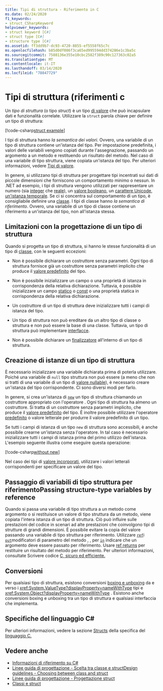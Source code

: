 ```yaml
---
title: Tipi di struttura - Riferimento in C
ms.date: 02/24/2020
f1_keywords:
- struct_CSharpKeyword
helpviewer_keywords:
- struct keyword [C#]
- struct type [C#]
- structure type [C#]
ms.assetid: ff3dd9b7-dc93-4720-8855-ef5558f65c7c
ms.openlocfilehash: b85d0df086f3ca65ed995594dd374286e1c3ba5c
ms.sourcegitcommit: 7588136e355e10cbc2582f389c90c127363c02a5
ms.translationtype: MT
ms.contentlocale: it-IT
ms.lasthandoff: 03/14/2020
ms.locfileid: "78847729"
---
```

# <a name="structure-types-c-reference"></a>Tipi di struttura (riferimenti c

Un *tipo di struttura* (o tipo *struct*) è un tipo [di valore](value-types.md) che può incapsulare dati e funzionalità correlate. Utilizzare la `struct` parola chiave per definire un tipo di struttura:

[!code-csharp[struct example](snippets/StructType.cs#StructExample)]

I tipi di struttura hanno *la semantica dei valori*. Ovvero, una variabile di un tipo di struttura contiene un'istanza del tipo. Per impostazione predefinita, i valori delle variabili vengono copiati durante l'assegnazione, passando un argomento a un metodo e restituendo un risultato del metodo. Nel caso di una variabile di tipo struttura, viene copiata un'istanza del tipo. Per ulteriori informazioni, vedere [Tipi di valore](value-types.md).

In genere, si utilizzano tipi di struttura per progettare tipi incentrati sui dati di piccole dimensioni che forniscono un comportamento minimo o nessun. In .NET ad esempio, i tipi di struttura vengono utilizzati per rappresentare un numero (sia [integer](integral-numeric-types.md) che [reale](floating-point-numeric-types.md)), un [valore booleano](bool.md), un [carattere Unicode](char.md), [un'istanza temporale](xref:System.DateTime). Se ci si concentra sul comportamento di un tipo, è consigliabile definire una [classe](../keywords/class.md). I tipi di classe hanno *la semantica di riferimento*. Ovvero, una variabile di un tipo di classe contiene un riferimento a un'istanza del tipo, non all'istanza stessa.

## <a name="limitations-with-the-design-of-a-structure-type"></a>Limitazioni con la progettazione di un tipo di struttura

Quando si progetta un tipo di struttura, si hanno le stesse funzionalità di un tipo di [classe,](../keywords/class.md) con le seguenti eccezioni:

- Non è possibile dichiarare un costruttore senza parametri. Ogni tipo di struttura fornisce già un costruttore senza parametri implicito che produce il [valore predefinito](default-values.md) del tipo.

- Non è possibile inizializzare un campo o una proprietà di istanza in corrispondenza della relativa dichiarazione. Tuttavia, è possibile inizializzare un campo [statico](../keywords/static.md) o [const](../keywords/const.md) o una proprietà statica in corrispondenza della relativa dichiarazione.

- Un costruttore di un tipo di struttura deve inizializzare tutti i campi di istanza del tipo.

- Un tipo di struttura non può ereditare da un altro tipo di classe o struttura e non può essere la base di una classe. Tuttavia, un tipo di struttura può implementare [interfacce](../keywords/interface.md).

- Non è possibile dichiarare un [finalizzatore](../../programming-guide/classes-and-structs/destructors.md) all'interno di un tipo di struttura.

## <a name="instantiation-of-a-structure-type"></a>Creazione di istanze di un tipo di struttura

È necessario inizializzare una variabile dichiarata prima di poterla utilizzare. Poiché una variabile di `null` tipo struttura non può essere (a meno che non si tratti di una variabile di un tipo di [valore nullable](nullable-value-types.md)), è necessario creare un'istanza del tipo corrispondente. Ci sono diversi modi per farlo.

In genere, si crea un'istanza di [`new`](../operators/new-operator.md) un tipo di struttura chiamando un costruttore appropriato con l'operatore . Ogni tipo di struttura ha almeno un costruttore. Si tratta di un costruttore senza parametri implicito, che produce il [valore predefinito](default-values.md) del tipo. È inoltre possibile utilizzare l'operatore [predefinito](../operators/default.md) o valore letterale per produrre il valore predefinito di un tipo.

Se tutti i campi di istanza di un tipo `new` di struttura sono accessibili, è anche possibile crearne un'istanza senza l'operatore. In tal caso è necessario inizializzare tutti i campi di istanza prima del primo utilizzo dell'istanza. L'esempio seguente illustra come eseguire questa operazione:

[!code-csharp[without new](snippets/StructType.cs#WithoutNew)]

Nel caso dei tipi di [valore incorporati](value-types.md#built-in-value-types), utilizzare i valori letterali corrispondenti per specificare un valore del tipo.

## <a name="passing-structure-type-variables-by-reference"></a>Passaggio di variabili di tipo struttura per riferimentoPassing structure-type variables by reference

Quando si passa una variabile di tipo struttura a un metodo come argomento o si restituisce un valore di tipo struttura da un metodo, viene copiata l'intera istanza di un tipo di struttura. Ciò può influire sulle prestazioni del codice in scenari ad alte prestazioni che coinvolgono tipi di strutture di grandi dimensioni. È possibile evitare la copia del valore passando una variabile di tipo struttura per riferimento. Utilizzare [`ref`](../keywords/ref.md#passing-an-argument-by-reference)i [`out`](../keywords/out-parameter-modifier.md)modificatori di parametro del metodo , , per [`in`](../keywords/in-parameter-modifier.md) indicare che un argomento deve essere passato per riferimento. Usare [ref returns](../../programming-guide/classes-and-structs/ref-returns.md) per restituire un risultato del metodo per riferimento. Per ulteriori informazioni, consultate Scrivere codice [C, sicuro ed efficiente.](../../write-safe-efficient-code.md)

## <a name="conversions"></a>Conversioni

Per qualsiasi tipo di struttura, esistono conversioni [boxing e unboxing](../../programming-guide/types/boxing-and-unboxing.md) da e verso i <xref:System.ValueType?displayProperty=nameWithType> tipi e <xref:System.Object?displayProperty=nameWithType> . Esistono anche conversioni boxing e unboxing tra un tipo di struttura e qualsiasi interfaccia che implementa.

## <a name="c-language-specification"></a>Specifiche del linguaggio C#

Per ulteriori informazioni, vedere la sezione [Structs](~/_csharplang/spec/structs.md) della specifica del [linguaggio C.](~/_csharplang/spec/introduction.md)

## <a name="see-also"></a>Vedere anche

- [Informazioni di riferimento su C#](../index.md)
- [Linee guida di progettazione - Scelta tra classe e structDesign guidelines - Choosing between class and struct](../../../standard/design-guidelines/choosing-between-class-and-struct.md)
- [Linee guida di progettazione - Progettazione struct](../../../standard/design-guidelines/struct.md)
- [Classi e struct](../../programming-guide/classes-and-structs/index.md)
